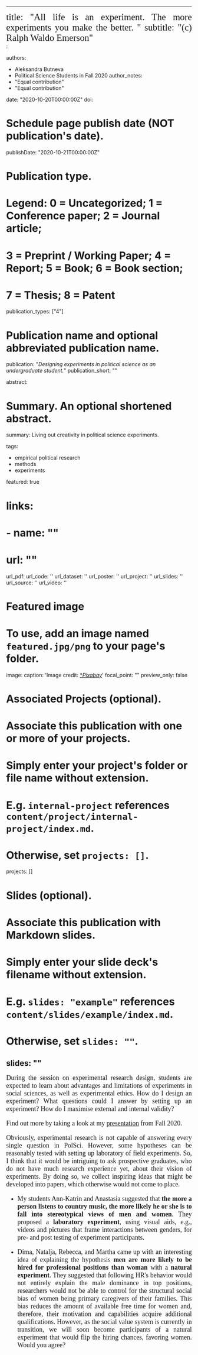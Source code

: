 
---
<div style="text-align: justify;font-family:serif;font-size:25px"> 
title: "All life is an experiment. The more experiments you make the better. "
subtitle: "(c) Ralph Waldo Emerson"
</div>:

authors:
- Aleksandra Butneva
- Political Science Students in Fall 2020
author_notes:
- "Equal contribution"
- "Equal contribution"

date: "2020-10-20T00:00:00Z"
doi: 

# Schedule page publish date (NOT publication's date).
publishDate: "2020-10-21T00:00:00Z"

# Publication type.
# Legend: 0 = Uncategorized; 1 = Conference paper; 2 = Journal article;
# 3 = Preprint / Working Paper; 4 = Report; 5 = Book; 6 = Book section;
# 7 = Thesis; 8 = Patent
publication_types: ["4"]

# Publication name and optional abbreviated publication name.
publication: "*Designing experiments in political science as an undergraduate student.*"
publication_short: ""

abstract: 

# Summary. An optional shortened abstract.
summary: Living out creativity in political science experiments. 

tags:
- empirical political research
- methods
- experiments

featured: true

# links:
# - name: ""
#   url: ""
url_pdf: 
url_code: ''
url_dataset: ''
url_poster: ''
url_project: ''
url_slides: ''
url_source: ''
url_video: ''

# Featured image
# To use, add an image named `featured.jpg/png` to your page's folder. 
image:
  caption: 'Image credit: [**Pixabay*](https://pixabay.com/de/)'
  focal_point: ""
  preview_only: false

# Associated Projects (optional).
#   Associate this publication with one or more of your projects.
#   Simply enter your project's folder or file name without extension.
#   E.g. `internal-project` references `content/project/internal-project/index.md`.
#   Otherwise, set `projects: []`.
projects: []

# Slides (optional).
#   Associate this publication with Markdown slides.
#   Simply enter your slide deck's filename without extension.
#   E.g. `slides: "example"` references `content/slides/example/index.md`.
#   Otherwise, set `slides: ""`.
slides: ""
---
<div style="text-align: justify;font-family:serif;font-size:18px;"> 
During the session on experimental research design, students are expected to learn about advantages and limitations of experiments in social sciences, as well as experimental ethics. How do I design an experiment? What questions could I answer by setting up an experiment? How do I maximise external and internal validity? 
 
 Find out more by taking a look at my [presentation](https://aleksandra-butneva.netlify.app/files/Tutorial_2.pdf) from Fall 2020. 
  
Obviously, experimental research is not capable of answering every single question in PolSci. However, some hypotheses can be reasonably tested with setting up laboratory of field experiments. So, I think that it would be intriguing to ask prospective graduates, who do not have much research experience yet, about their vision of experiments. By  doing so, we collect inspiring ideas that might be developed into papers, which otherwise would not come to place.

- My students Ann-Katrin and Anastasia suggested that **the more a person listens to country music, the more likely he or she is to fall into stereotypical views of men and women**. They proposed a **laboratory experiment**, using visual aids, e.g., videos and pictures that frame interactions between genders, for pre- and post testing of experiment participants.

- Dima, Natalja, Rebecca,  and Martha came up with an interesting idea of explaining the hypothesis **men are more likely to be hired for professional positions than woman** with a **natural experiment**. They suggested that following  HR's behavior would not entirely explain the male dominance in top positions, researchers would not be able to control for the structural social bias of women being primary caregivers of their families. This bias reduces the amount of available free time for women and, therefore, their motivation and capabilities acquire additional qualifications.  However, as the social value system is currently in transition, we will soon become participants of a natural experiment that would flip the hiring chances, favoring women. Would you agree?
</div>
